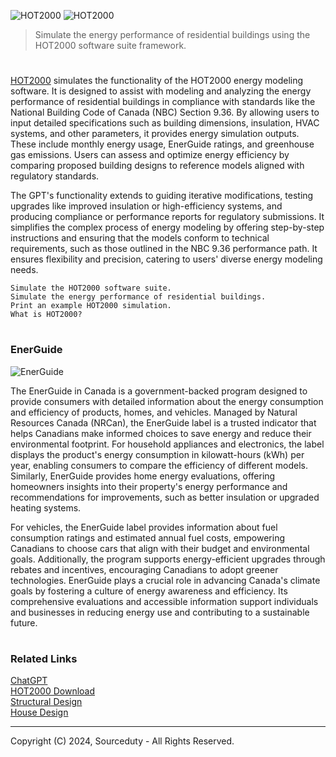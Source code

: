 ![HOT2000](https://github.com/user-attachments/assets/bd04f8d4-1e76-48ed-ad23-8476f1fce9e4)
![HOT2000](https://github.com/user-attachments/assets/e1e45902-511c-48cd-86fc-42da819176b0)

> Simulate the energy performance of residential buildings using the HOT2000 software suite framework.
#

[HOT2000](https://chatgpt.com/g/g-6752acbaced8819180d19c21ea0f5026-hot2000) simulates the functionality of the HOT2000 energy modeling software. It is designed to assist with modeling and analyzing the energy performance of residential buildings in compliance with standards like the National Building Code of Canada (NBC) Section 9.36. By allowing users to input detailed specifications such as building dimensions, insulation, HVAC systems, and other parameters, it provides energy simulation outputs. These include monthly energy usage, EnerGuide ratings, and greenhouse gas emissions. Users can assess and optimize energy efficiency by comparing proposed building designs to reference models aligned with regulatory standards.

The GPT's functionality extends to guiding iterative modifications, testing upgrades like improved insulation or high-efficiency systems, and producing compliance or performance reports for regulatory submissions. It simplifies the complex process of energy modeling by offering step-by-step instructions and ensuring that the models conform to technical requirements, such as those outlined in the NBC 9.36 performance path. It ensures flexibility and precision, catering to users' diverse energy modeling needs.

```
Simulate the HOT2000 software suite.
Simulate the energy performance of residential buildings.
Print an example HOT2000 simulation.
What is HOT2000?
```

#
### EnerGuide

![EnerGuide](https://github.com/user-attachments/assets/d2ccb822-e2b7-4da2-8210-305612609fdf)

The EnerGuide in Canada is a government-backed program designed to provide consumers with detailed information about the energy consumption and efficiency of products, homes, and vehicles. Managed by Natural Resources Canada (NRCan), the EnerGuide label is a trusted indicator that helps Canadians make informed choices to save energy and reduce their environmental footprint. For household appliances and electronics, the label displays the product's energy consumption in kilowatt-hours (kWh) per year, enabling consumers to compare the efficiency of different models. Similarly, EnerGuide provides home energy evaluations, offering homeowners insights into their property's energy performance and recommendations for improvements, such as better insulation or upgraded heating systems.

For vehicles, the EnerGuide label provides information about fuel consumption ratings and estimated annual fuel costs, empowering Canadians to choose cars that align with their budget and environmental goals. Additionally, the program supports energy-efficient upgrades through rebates and incentives, encouraging Canadians to adopt greener technologies. EnerGuide plays a crucial role in advancing Canada's climate goals by fostering a culture of energy awareness and efficiency. Its comprehensive evaluations and accessible information support individuals and businesses in reducing energy use and contributing to a sustainable future.

#
### Related Links

[ChatGPT](https://github.com/sourceduty/ChatGPT)
<br>
[HOT2000 Download](https://natural-resources.canada.ca/energy-efficiency/homes/professional-opportunities/tools-industry-professionals/20596)
<br>
[Structural Design](https://github.com/sourceduty/Structural_Design)
<br>
[House Design](https://github.com/sourceduty/House_Design)

***
Copyright (C) 2024, Sourceduty - All Rights Reserved.
